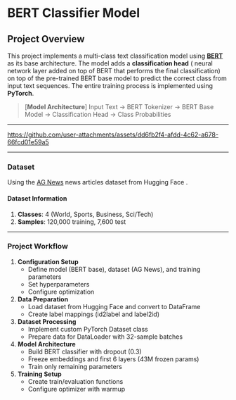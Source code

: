 # BERT Classifier Model 

## **Project Overview**
This project implements a multi-class text classification model using [**BERT**](https://huggingface.co/google-bert/bert-base-uncased)  as its base architecture. The model adds a **classification head**  ( neural network layer added on top of BERT that performs the final classification) on top of the pre-trained BERT base model to predict the correct class from input text sequences. The entire training process is implemented using **PyTorch**.

> [**Model Architecture**]
> Input Text → BERT Tokenizer → BERT Base Model → Classification Head → Class Probabilities

---

https://github.com/user-attachments/assets/dd6fb2f4-afdd-4c62-a678-66fcd01e59a5

---
### **Dataset**
Using the [AG News](https://huggingface.co/datasets/fancyzhx/ag_news) news articles  dataset from Hugging Face . 
#### **Dataset Information**
1. **Classes**: 4 (World, Sports, Business, Sci/Tech)
2. **Samples**: 120,000 training, 7,600 test

---
### **Project Workflow**

1. **Configuration Setup**
    - Define model (BERT base), dataset (AG News), and training parameters
    - Set hyperparameters
    - Configure optimization
2. **Data Preparation**    
    - Load dataset from Hugging Face and convert to DataFrame
    - Create label mappings (id2label and label2id)
3. **Dataset Processing**
    - Implement custom PyTorch Dataset class
    - Prepare data for DataLoader with 32-sample batches
4. **Model Architecture**
    - Build BERT classifier with dropout (0.3)
    - Freeze embeddings and first 6 layers (43M frozen params)
    - Train only remaining parameters
5. **Training Setup**
    - Create train/evaluation functions
    - Configure optimizer with warmup

